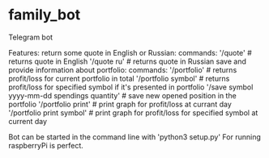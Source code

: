 # family_bot

Telegram bot

Features:
  return some quote in English or Russian:
    commands:
      '/quote' # returns quote in English
      '/quote ru' # returns quote in Russian
  save and provide information about portfolio:
    commands:
      '/portfolio' # returns profit/loss for current portfolio in total
      '/portfolio symbol' # returns profit/loss for specified symbol if it's presented in portfolio
      '/save symbol yyyy-mm-dd spendings quantity' # save new opened position in the portfolio
      '/portfolio print' # print graph for profit/loss at currant day
      '/portfolio print symbol' # print graph for profit/loss for specified symbol at current day

Bot can be started in the command line with 'python3 setup.py' 
For running raspberryPi is perfect. 
